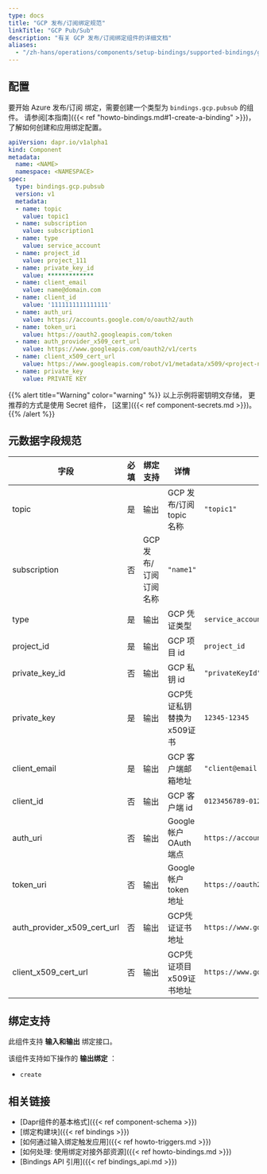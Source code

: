 ```yaml
---
type: docs
title: "GCP 发布/订阅绑定规范"
linkTitle: "GCP Pub/Sub"
description: "有关 GCP 发布/订阅绑定组件的详细文档"
aliases:
  - "/zh-hans/operations/components/setup-bindings/supported-bindings/gcppubsub/"
---
```


## 配置

要开始 Azure 发布/订阅 绑定，需要创建一个类型为 `bindings.gcp.pubsub` 的组件。 请参阅[本指南]({{< ref "howto-bindings.md#1-create-a-binding" >}})，了解如何创建和应用绑定配置。


```yaml
apiVersion: dapr.io/v1alpha1
kind: Component
metadata:
  name: <NAME>
  namespace: <NAMESPACE>
spec:
  type: bindings.gcp.pubsub
  version: v1
  metadata:
  - name: topic
    value: topic1
  - name: subscription
    value: subscription1
  - name: type
    value: service_account
  - name: project_id
    value: project_111
  - name: private_key_id
    value: *************
  - name: client_email
    value: name@domain.com
  - name: client_id
    value: '1111111111111111'
  - name: auth_uri
    value: https://accounts.google.com/o/oauth2/auth
  - name: token_uri
    value: https://oauth2.googleapis.com/token
  - name: auth_provider_x509_cert_url
    value: https://www.googleapis.com/oauth2/v1/certs
  - name: client_x509_cert_url
    value: https://www.googleapis.com/robot/v1/metadata/x509/<project-name>.iam.gserviceaccount.com
  - name: private_key
    value: PRIVATE KEY
```
{{% alert title="Warning" color="warning" %}}
以上示例将密钥明文存储， 更推荐的方式是使用 Secret 组件， [这里]({{< ref component-secrets.md >}})。
{{% /alert %}}

## 元数据字段规范

| 字段                              | 必填 | 绑定支持          | 详情                 | 示例                                                                                               |
| ------------------------------- |:--:| ------------- | ------------------ | ------------------------------------------------------------------------------------------------ |
| topic                           | 是  | 输出            | GCP 发布/订阅 topic 名称 | `"topic1"`                                                                                       |
| subscription                    | 否  | GCP 发布/订阅订阅名称 | `"name1"`          |                                                                                                  |
| type                            | 是  | 输出            | GCP 凭证类型           | `service_account`                                                                                |
| project_id                      | 是  | 输出            | GCP 项目 id          | `project_id`                                                                                     |
| private_key_id                | 否  | 输出            | GCP 私钥 id          | `"privateKeyId"`                                                                                 |
| private_key                     | 是  | 输出            | GCP凭证私钥 替换为x509证书  | `12345-12345`                                                                                    |
| client_email                    | 是  | 输出            | GCP 客户端邮箱地址        | `"client@email.com"`                                                                             |
| client_id                       | 否  | 输出            | GCP 客户端 id         | `0123456789-0123456789`                                                                          |
| auth_uri                        | 否  | 输出            | Google帐户 OAuth 端点  | `https://accounts.google.com/o/oauth2/auth`                                                      |
| token_uri                       | 否  | 输出            | Google帐户token地址    | `https://oauth2.googleapis.com/token`                                                            |
| auth_provider_x509_cert_url | 否  | 输出            | GCP凭证证书地址          | `https://www.googleapis.com/oauth2/v1/certs`                                                     |
| client_x509_cert_url          | 否  | 输出            | GCP凭证项目x509证书地址    | `https://www.googleapis.com/robot/v1/metadata/x509/<PROJECT_NAME>.iam.gserviceaccount.com` |

## 绑定支持

此组件支持 **输入和输出** 绑定接口。

该组件支持如下操作的 **输出绑定** ：

- `create`

## 相关链接

- [Dapr组件的基本格式]({{< ref component-schema >}})
- [绑定构建块]({{< ref bindings >}})
- [如何通过输入绑定触发应用]({{< ref howto-triggers.md >}})
- [如何处理: 使用绑定对接外部资源]({{< ref howto-bindings.md >}})
- [Bindings API 引用]({{< ref bindings_api.md >}})
